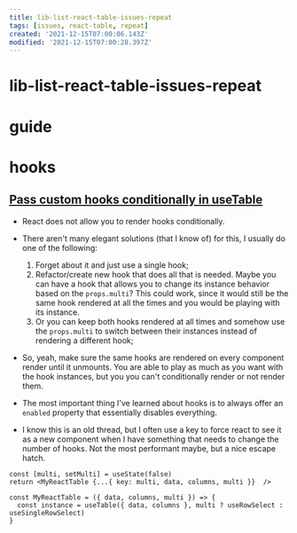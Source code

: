 ```yaml
---
title: lib-list-react-table-issues-repeat
tags: [issues, react-table, repeat]
created: '2021-12-15T07:00:06.143Z'
modified: '2021-12-15T07:00:28.397Z'
---
```


# lib-list-react-table-issues-repeat

# guide

# hooks

## [Pass custom hooks conditionally in useTable](https://github.com/tannerlinsley/react-table/discussions/2452)

- React does not allow you to render hooks conditionally.
- There aren't many elegant solutions (that I know of) for this, I usually do one of the following:
  1. Forget about it and just use a single hook;
  2. Refactor/create new hook that does all that is needed. Maybe you can have a hook that allows you to change its instance behavior based on the `props.multi`? This could work, since it would still be the same hook rendered at all the times and you would be playing with its instance.
  3. Or you can keep both hooks rendered at all times and somehow use the `props.multi` to switch between their instances instead of rendering a different hook; 
- So, yeah, make sure the same hooks are rendered on every component render until it unmounts. You are able to play as much as you want with the hook instances, but you you can't conditionally render or not render them.

- The most important thing I've learned about hooks is to always offer an `enabled` property that essentially disables everything.

- I know this is an old thread, but I often use a key to force react to see it as a new component when I have something that needs to change the number of hooks. Not the most performant maybe, but a nice escape hatch.

```JS
const [multi, setMulti] = useState(false)
return <MyReactTable {...{ key: multi, data, columns, multi }}  />

const MyReactTable = ({ data, columns, multi }) => {
  const instance = useTable({ data, columns }, multi ? useRowSelect : useSingleRowSelect)
}
```

